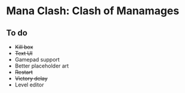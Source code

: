 # Mana Clash: Clash of Manamages

## To do

- ~~Kill box~~
- ~~Text UI~~
- Gamepad support
- Better placeholder art
- ~~Restart~~
- ~~Victory delay~~
- Level editor
